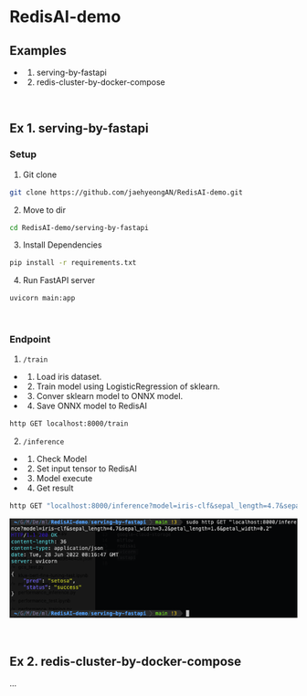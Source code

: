 # RedisAI-demo

## Examples
 - 1. serving-by-fastapi
 - 2. redis-cluster-by-docker-compose
<br>

## Ex 1. serving-by-fastapi
### Setup
1. Git clone 
```bash
git clone https://github.com/jaehyeongAN/RedisAI-demo.git
```

2. Move to dir
```bash
cd RedisAI-demo/serving-by-fastapi
```

3. Install Dependencies
```bash
pip install -r requirements.txt
```

4. Run FastAPI server
```bash
uvicorn main:app 
```
<br>

### Endpoint 
1. <code>/train</code>
 - 1. Load iris dataset.
 - 2. Train model using LogisticRegression of sklearn.
 - 3. Conver sklearn model to ONNX model.
 - 4. Save ONNX model to RedisAI
```bash
http GET localhost:8000/train
```

2. <code>/inference</code>
 - 1. Check Model 
 - 2. Set input tensor to RedisAI
 - 3. Model execute
 - 4. Get result
```bash
http GET "localhost:8000/inference?model=iris-clf&sepal_length=4.7&sepal_width=3.2&petal_length=1.6&petal_width=0.2"
```
![](./tmp/inference-fastapi.png)

<br>

## Ex 2. redis-cluster-by-docker-compose
...